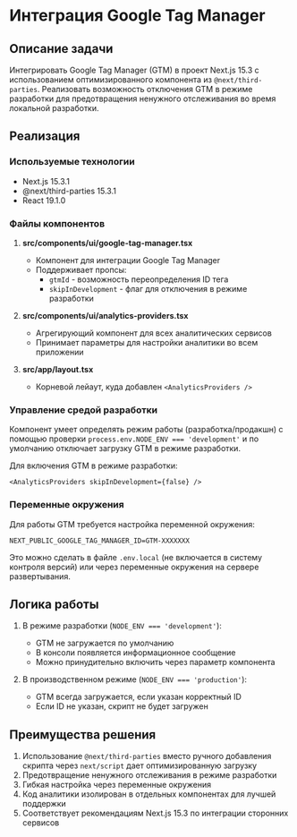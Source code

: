 # Интеграция Google Tag Manager

## Описание задачи

Интегрировать Google Tag Manager (GTM) в проект Next.js 15.3 с использованием оптимизированного компонента из `@next/third-parties`. Реализовать возможность отключения GTM в режиме разработки для предотвращения ненужного отслеживания во время локальной разработки.

## Реализация

### Используемые технологии

- Next.js 15.3.1
- @next/third-parties 15.3.1
- React 19.1.0

### Файлы компонентов

1. **src/components/ui/google-tag-manager.tsx**
   - Компонент для интеграции Google Tag Manager
   - Поддерживает пропсы:
     - `gtmId` - возможность переопределения ID тега
     - `skipInDevelopment` - флаг для отключения в режиме разработки

2. **src/components/ui/analytics-providers.tsx**
   - Агрегирующий компонент для всех аналитических сервисов
   - Принимает параметры для настройки аналитики во всем приложении

3. **src/app/layout.tsx**
   - Корневой лейаут, куда добавлен `<AnalyticsProviders />`

### Управление средой разработки

Компонент умеет определять режим работы (разработка/продакшн) с помощью проверки `process.env.NODE_ENV === 'development'` и по умолчанию отключает загрузку GTM в режиме разработки.

Для включения GTM в режиме разработки:
```tsx
<AnalyticsProviders skipInDevelopment={false} />
```

### Переменные окружения

Для работы GTM требуется настройка переменной окружения:

```
NEXT_PUBLIC_GOOGLE_TAG_MANAGER_ID=GTM-XXXXXXX
```

Это можно сделать в файле `.env.local` (не включается в систему контроля версий) или через переменные окружения на сервере развертывания.

## Логика работы

1. В режиме разработки (`NODE_ENV === 'development'`):
   - GTM не загружается по умолчанию
   - В консоли появляется информационное сообщение
   - Можно принудительно включить через параметр компонента

2. В производственном режиме (`NODE_ENV === 'production'`):
   - GTM всегда загружается, если указан корректный ID
   - Если ID не указан, скрипт не будет загружен

## Преимущества решения

1. Использование `@next/third-parties` вместо ручного добавления скрипта через `next/script` дает оптимизированную загрузку
2. Предотвращение ненужного отслеживания в режиме разработки
3. Гибкая настройка через переменные окружения
4. Код аналитики изолирован в отдельных компонентах для лучшей поддержки
5. Соответствует рекомендациям Next.js 15.3 по интеграции сторонних сервисов 